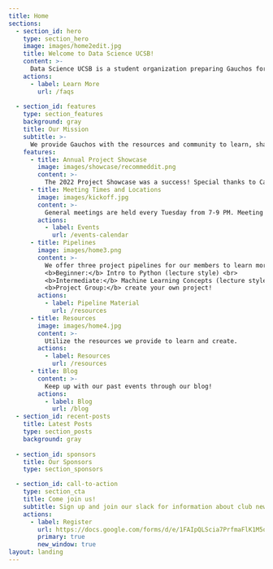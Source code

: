 ```yaml
---
title: Home
sections:
  - section_id: hero
    type: section_hero
    image: images/home2edit.jpg
    title: Welcome to Data Science UCSB!
    content: >-
      Data Science UCSB is a student organization preparing Gauchos for successful careers in data science and analytics.
    actions:
      - label: Learn More
        url: /faqs
  
  - section_id: features
    type: section_features
    background: gray
    title: Our Mission
    subtitle: >-
      We provide Gauchos with the resources and community to learn, share, and create in the realm of data science. Our vision is to be the platform through which companies and faculty researchers seek the best data science talent UCSB has to offer, as well as one that empowers students looking to earn this distinction.
    features:
      - title: Annual Project Showcase
        image: images/showcase/recommeddit.png
        content: >-
          The 2022 Project Showcase was a success! Special thanks to Carpe Data, Jackpocket, Evidation, and Amazon for sponsoring this event. Congratulations to our winners, the Recommeddit and Emogen project teams! 
      - title: Meeting Times and Locations
        image: images/kickoff.jpg
        content: >-
          General meetings are held every Tuesday from 7-9 PM. Meeting locations are sent out in our weekly email. 
        actions:
          - label: Events
            url: /events-calendar
      - title: Pipelines
        image: images/home3.png
        content: >-
          We offer three project pipelines for our members to learn more about data science! <br>
          <b>Beginner:</b> Intro to Python (lecture style) <br>
          <b>Intermediate:</b> Machine Learning Concepts (lecture style) <br>
          <b>Project Group:</b> create your own project!
        actions:
          - label: Pipeline Material
            url: /resources
      - title: Resources
        image: images/home4.jpg
        content: >-
          Utilize the resources we provide to learn and create.
        actions:
          - label: Resources
            url: /resources
      - title: Blog
        content: >-
          Keep up with our past events through our blog!
        actions:
          - label: Blog
            url: /blog
  - section_id: recent-posts
    title: Latest Posts
    type: section_posts
    background: gray
    
  - section_id: sponsors
    title: Our Sponsors
    type: section_sponsors

  - section_id: call-to-action
    type: section_cta
    title: Come join us!
    subtitle: Sign up and join our slack for information about club news and other opportunities.
    actions:
      - label: Register
        url: https://docs.google.com/forms/d/e/1FAIpQLScia7PrfmaFlK1M5obhkWlvAI_JsQrRl47Q0tGcjCDreeykzg/viewform
        primary: true
        new_window: true
layout: landing
---
```

